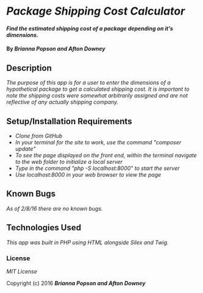 # _Package Shipping Cost Calculator_

#### _Find the estimated shipping cost of a package depending on it's dimensions._

#### By _**Brianna Popson and Afton Downey**_

## Description

_The purpose of this app is for a user to enter the dimensions of a hypothetical package to get a calculated shipping cost. It is important to note the shipping costs were somewhat arbitrarily assigned and are not reflective of any actually shipping company._

## Setup/Installation Requirements

* _Clone from GitHub_
* _In your terminal for the site to work, use the command "composer update"_
* _To see the page displayed on the front end, within the terminal navigate to the web folder to initialize a local server_
* _Type in the command "php -S localhost:8000" to start the server_
* _Use localhost:8000 in your web browser to view the page_


## Known Bugs

_As of 2/8/16 there are no known bugs._

## Technologies Used

_This app was built in PHP using HTML alongside Silex and Twig._

### License

*MIT License*

Copyright (c) 2016 **_Brianna Popson and Afton Downey_**
